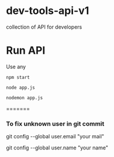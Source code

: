 # dev-tools-api-v1

collection of API for developers



# Run API

Use any
```
npm start
```

```
node app.js
```

```
nodemon app.js
```
=======



### To fix unknown user in git commit

git config --global user.email "your mail" 

git config --global user.name "your name"